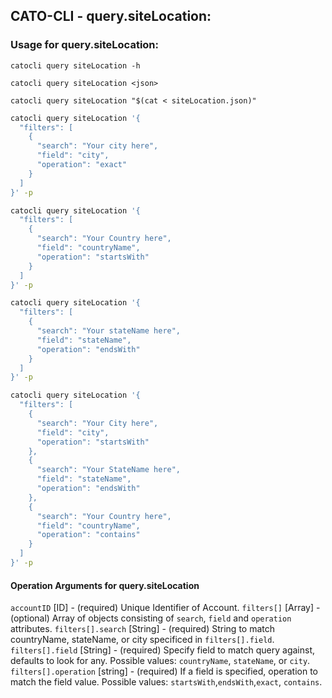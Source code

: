 

## CATO-CLI - query.siteLocation:

### Usage for query.siteLocation:

`catocli query siteLocation -h`

`catocli query siteLocation <json>`

`catocli query siteLocation "$(cat < siteLocation.json)"`

```bash
catocli query siteLocation '{
  "filters": [
    {
      "search": "Your city here",
      "field": "city",
      "operation": "exact"
    }
  ]
}' -p
```

```bash
catocli query siteLocation '{
  "filters": [
    {
      "search": "Your Country here",
      "field": "countryName",
      "operation": "startsWith"
    }
  ]
}' -p
```

```bash
catocli query siteLocation '{
  "filters": [
    {
      "search": "Your stateName here",
      "field": "stateName",
      "operation": "endsWith"
    }
  ]
}' -p
```

```bash
catocli query siteLocation '{
  "filters": [
    {
      "search": "Your City here",
      "field": "city",
      "operation": "startsWith"
    },
    {
      "search": "Your StateName here",
      "field": "stateName",
      "operation": "endsWith"
    },
    {
      "search": "Your Country here",
      "field": "countryName",
      "operation": "contains"
    }
  ]
}' -p
```

#### Operation Arguments for query.siteLocation ####
`accountID` [ID] - (required) Unique Identifier of Account. 
`filters[]` [Array] - (optional) Array of objects consisting of `search`, `field` and `operation` attributes.
`filters[].search` [String] - (required) String to match countryName, stateName, or city specificed in `filters[].field`.
`filters[].field` [String] - (required) Specify field to match query against, defaults to look for any.  Possible values: `countryName`, `stateName`, or `city`.
`filters[].operation` [string] - (required) If a field is specified, operation to match the field value.  Possible values: `startsWith`,`endsWith`,`exact`, `contains`.
